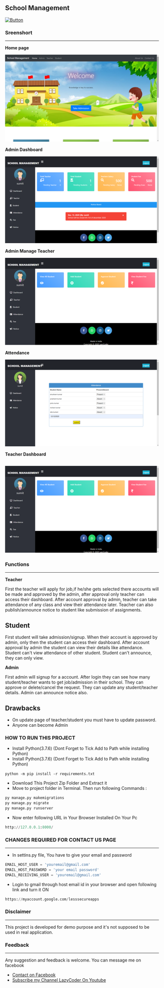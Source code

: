 <!-- Markdown -->
<!-- # heading one
## heading two
### heading three
#### heading four -->


<!-- ## Project Name
project description here
## Text format
**Text is bold**

*Italic text here*

~~Delete text~~

## List
- one
- two
- three
    - other
    -other
---
1. one
2. two
3. three
4. four
    1. other
    2. other

---


## table

| id | name | age | phone  |
|----|------|-----|--------|
| 01 | 02   | 03  | 05     |
| 02 | Rady | 000 | 898    |

## Block quote
> npm install

> composer install

>pip install


## Code online

`print("hello world")`

`npm install express`

## Code multiple line

```html
<h1>hello world </h1>
<p> this is a para </p>
```
```python
for i in range(10):
    print(i)
```
```css
nav{
    display:flex;
    justify-content:center;
}
```


## Check list

- [x] Home page
- [x] about page
- [] contact page
- [] service page


## Link 

CSS framework [Tailwindcss](https://tailwindcss.com/)

Video framework[Travel](https://youtu.be/tsxfQOcoXLA?si=FuDtI5lhX4dwykRz)

## Image dashboard
![Dashboard](1_rQ3d_dKG7V2JhX8SrUjs6g.webp)

## Badge

[![Button]](https://img.shields.io/badge/Visit-Website-blue) -->


<!-- ________________practice__ -->



## School Management

[![Button](https://img.shields.io/badge/Develop_by-Sophy-green)](https://tailwindcss.com/)

### Sreenshort

---

**Home page**

![Dashboard](homepage.png)

**Admin Dashboard**

![Admin Dashboard](adminhomepage.png)

**Admin Manage Teacher**

![Admin Manage Teacher](adminteacher.png)

**Attendance**

![Attendance](attendance.png)

**Teacher Dashboard**

![Teacher Dashboard](adminteacher.png)
---

### Functions
---

**Teacher**

First the teacher will apply for job,if he/she gets selected there accounts will be made and approved by the admin, after approval only teacher can access their dashboard. After account approval by admin, teacher can take attendance of any class and view their attendance later. Teacher can also publish/announce notice to student like submission of assignments.

**Student**
---
First student will take admission/signup. When their account is approved by admin, only then the student can access their dashboard. After account approval by admin the student can view their details like attendance. Student can't view attendance of other student. Student can't announce, they can only view.

**Admin**

First admin will signup for a account. After login they can see how many student/teacher wants to get job/admission in their school. They can approve or delete/cancel the request. They can update any student/teacher details. Admin can announce notice also.

**Drawbacks**
---
- On update page of teacher/student you must have to update password.
- Anyone can become Admin

### HOW TO RUN THIS PROJECT

- Install Python(3.7.6) (Dont Forget to Tick Add to Path while installing Python)
- Install Python(3.7.6) (Dont Forget to Tick Add to Path while installing Python)

`python -m pip install -r requirements.txt`

- Download This Project Zip Folder and Extract it
- Move to project folder in Terminal. Then run following Commands :

```python
py manage.py makemigrations
py manage.py migrate
py manage.py runserver
```
- Now enter following URL in Your Browser Installed On Your Pc

```python
http://127.0.0.1:8000/
```

### CHANGES REQUIRED FOR CONTACT US PAGE
----
- In settins.py file, You have to give your email and password

```python
EMAIL_HOST_USER = 'youremail@gmail.com'
EMAIL_HOST_PASSWORD = 'your email password'
EMAIL_RECEIVING_USER = 'youremail@gmail.com'
```
- Login to gmail through host email id in your browser and open following link and turn it ON

```python
https://myaccount.google.com/lesssecureapps
```
### Disclaimer
---
This project is developed for demo purpose and it's not supposed to be used in real application.

### Feedback
---
Any suggestion and feedback is welcome. You can message me on facebook

- [Contact on Facebook](https://web.facebook.com/sumit.luv?_rdc=1&_rdr#)
- [Subscribe my Channel LazyCoder On Youtube](https://www.youtube.com/watch?v=1VaoDZpzWTw&ab_channel=EnglishwithLucy)
